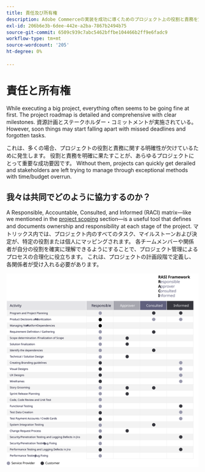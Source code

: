 ```yaml
---
title: 責任及び所有権
description: Adobe Commerceの実装を成功に導くためのプロジェクト上の役割と責務を定義する。
exl-id: 206b6e3b-6dee-442e-a2ba-7867b2494b75
source-git-commit: 6509c939c7abc5462bffbe104466b2ff9e6fadc9
workflow-type: tm+mt
source-wordcount: '205'
ht-degree: 0%

---
```


# 責任と所有権

While executing a big project, everything often seems to be going fine at first. The project roadmap is detailed and comprehensive with clear milestones. 資源計画とステークホルダー・コミットメントが実施されている。 However, soon things may start falling apart with missed deadlines and forgotten tasks.

これは、多くの場合、プロジェクトの役割と責務に関する明確性が欠けているために発生します。 役割と責務を明確に果たすことが、あらゆるプロジェクトにとって重要な成功要因です。 Without them, projects can quickly get derailed and stakeholders are left trying to manage through exceptional methods with time/budget overrun.


## 我々は共同でどのように協力するのか？

A Responsible, Accountable, Consulted, and Informed (RACI) matrix—like we mentioned in the [project scoping](../project-scope/deliverables.md) section—is a useful tool that defines and documents ownership and responsibility at each stage of the project. マトリックス内では、プロジェクト内のすべてのタスク、マイルストーンおよび決定が、特定の役割または個人にマッピングされます。 各チームメンバーや関係者が自分の役割を確実に理解できるようにすることで、プロジェクト管理によるプロセスの合理化に役立ちます。 これは、プロジェクトの計画段階で定義し、各関係者が受け入れる必要があります。

![RACI フレームワークを説明する表](../../assets/playbooks/raci.svg)
